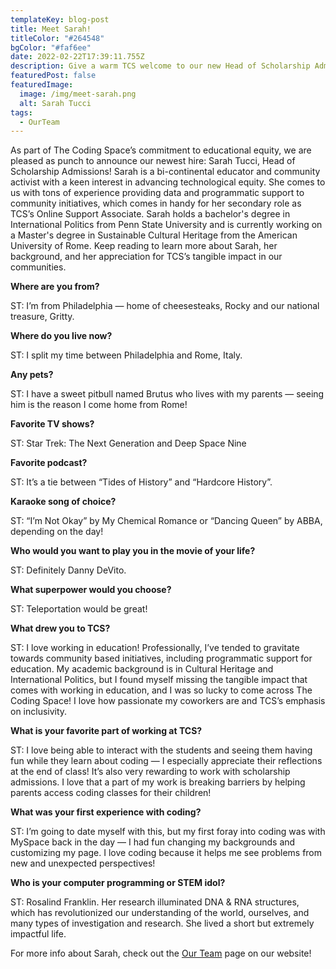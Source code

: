 ```yaml
---
templateKey: blog-post
title: Meet Sarah!
titleColor: "#264548"
bgColor: "#faf6ee"
date: 2022-02-22T17:39:11.755Z
description: Give a warm TCS welcome to our new Head of Scholarship Admissions
featuredPost: false
featuredImage:
  image: /img/meet-sarah.png
  alt: Sarah Tucci
tags:
  - OurTeam
---
```

As part of The Coding Space’s commitment to educational equity, we are pleased as punch to announce our newest hire: Sarah Tucci, Head of Scholarship Admissions! Sarah is a bi-continental educator and community activist with a keen interest in advancing technological equity. She comes to us with tons of experience providing data and programmatic support to community initiatives, which comes in handy for her secondary role as TCS’s Online Support Associate. Sarah holds a bachelor's degree in International Politics from Penn State University and is currently working on a Master's degree in Sustainable Cultural Heritage from the American University of Rome. Keep reading to learn more about Sarah, her background, and her appreciation for TCS’s tangible impact in our communities. 



**Where are you from?** 

ST: I’m from Philadelphia — home of cheesesteaks, Rocky and our national treasure, Gritty.



**Where do you live now?**

ST: I split my time between Philadelphia and Rome, Italy.



**Any pets?**

ST: I have a sweet pitbull named Brutus who lives with my parents — seeing him is the reason I come home from Rome!



**Favorite TV shows?**

ST: Star Trek: The Next Generation and Deep Space Nine



**Favorite podcast?**

ST: It’s a tie between “Tides of History” and “Hardcore History”.



**Karaoke song of choice?**

ST: “I’m Not Okay” by My Chemical Romance or “Dancing Queen” by ABBA, depending on the day!



**Who would you want to play you in the movie of your life?**

ST: Definitely Danny DeVito.



**What superpower would you choose?**

ST: Teleportation would be great!



**What drew you to TCS?** 

ST: I love working in education! Professionally, I’ve tended to gravitate towards community based initiatives, including programmatic support for education. My academic background is in Cultural Heritage and International Politics, but I found myself missing the tangible impact that comes with working in education, and I was so lucky to come across The Coding Space! I love how passionate my coworkers are and TCS’s emphasis on inclusivity. 



**What is your favorite part of working at TCS?** 

ST: I love being able to interact with the students and seeing them having fun while they learn about coding — I especially appreciate their reflections at the end of class! It’s also very rewarding to work with scholarship admissions. I love that a part of my work is breaking barriers by helping parents access coding classes for their children!



**What was your first experience with coding?** 

ST: I’m going to date myself with this, but my first foray into coding was with MySpace back in the day — I had fun changing my backgrounds and customizing my page. I love coding because it helps me see problems from new and unexpected perspectives!



**Who is your computer programming or STEM idol?**

ST: Rosalind Franklin. Her research illuminated DNA & RNA structures, which has revolutionized our understanding of the world, ourselves, and many types of investigation and research. She lived a short but extremely impactful life. 



For more info about Sarah, check out the [Our Team](https://www.thecodingspace.com/our_team) page on our website!